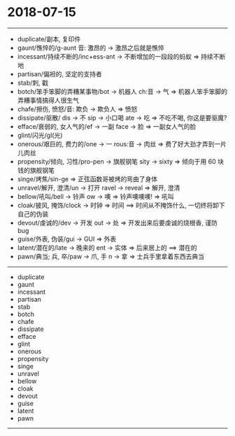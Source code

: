 # 2018-07-15

---

- duplicate/副本, 复印件
- gaunt/憔悴的/g-aunt 音: 激昂的 -> 激昂之后就是憔悴
- incessant/持续不断的/inc+ess-ant -> 不断增加的一段段的蚂蚁 => 持续不断地
- partisan/偏袒的, 坚定的支持者
- stab/刺, 戳
- botch/笨手笨脚的弄糟某事物/bot -> 机器人 ch:音 -> 气 => 机器人笨手笨脚的弄糟事情搞得人很生气
- chafe/擦伤, 愤怒/音: 欺负 -> 欺负人 => 愤怒
- dissipate/驱散/ dis -> 不 sip -> 小口喝 ate -> 吃 => 不吃不喝, 你这是要驱魔?
- efface/衰弱的, 女人气的/ef -> 一副 face -> 脸 => 一副女人气的脸
- glint/闪光/gl(光)
- onerous/艰巨的, 费力的/one -> 一 rous:音 -> 肉丝 => 费了好大劲才弄到一片儿肉丝
- propensity/倾向, 习性/pro-pen -> 旗舰钢笔 sity -> sixty => 倾向于用 60 块钱的旗舰钢笔
- singe/烤焦/sin-ge => 正弦函数哥被烤的弯曲了身体
- unravel/解开, 澄清/un -> 打开 ravel -> reveal => 解开, 澄清
- bellow/吼叫/bell -> 铃声 ow -> 噢 => 铃声噢噢噢! => 吼叫
- cloak/披风, 掩饰/clock -> 时钟 => 时间 ==> 时间从不掩饰什么, 一切终将卸下自己的伪装
- devout/虔诚的/dev -> 开发 out -> 处 => 开发出来后要虔诚的烧根香, 谨防bug
- guise/外表, 伪装/gui -> GUI => 外表
- latent/潜在的/late -> 晚来的 ent -> 实体 => 后来居上的 ==> 潜在的
- pawn/典当; 兵, 卒/paw -> 爪, 手 n -> 拿 => 士兵手里拿着东西去典当

---

- duplicate
- gaunt
- incessant
- partisan
- stab
- botch
- chafe
- dissipate
- efface
- glint
- onerous
- propensity
- singe
- unravel
- bellow
- cloak
- devout
- guise
- latent
- pawn

---
